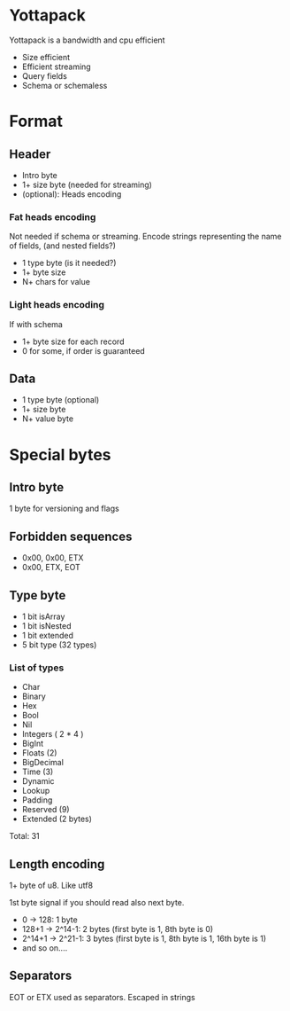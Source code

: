 # Yottapack 

Yottapack is a bandwidth and cpu efficient 

- Size efficient
- Efficient streaming
- Query fields
- Schema or schemaless


# Format

## Header
- Intro byte
- 1+ size byte (needed for streaming)
- (optional): Heads encoding

### Fat heads encoding

Not needed if schema or streaming. Encode strings
representing the name of fields, (and nested fields?)

- 1 type byte (is it needed?)
- 1+ byte size
- N+ chars for value

### Light heads encoding

If with schema

- 1+ byte size for each record
- 0 for some, if order is guaranteed

## Data

- 1 type byte (optional)
- 1+ size byte
- N+ value byte

# Special bytes

## Intro byte

1 byte for versioning and flags

## Forbidden sequences

- 0x00, 0x00, ETX
- 0x00, ETX, EOT


## Type byte

- 1 bit isArray
- 1 bit isNested
- 1 bit extended
- 5 bit type (32 types)

### List of types

- Char
- Binary
- Hex
- Bool
- Nil
- Integers ( 2 * 4 )
- BigInt
- Floats (2)
- BigDecimal
- Time (3)
- Dynamic
- Lookup
- Padding
- Reserved (9)
- Extended (2 bytes) 

Total: 31

## Length encoding

1+ byte of u8. Like utf8

1st byte signal if you should read also next byte.

- 0 -> 128: 1 byte
- 128+1 -> 2^14-1: 2 bytes (first byte is 1, 8th byte is 0)
- 2^14+1 -> 2^21-1: 3 bytes (first byte is 1, 8th byte is 1, 
16th byte is 1)
- and so on....

## Separators

EOT or ETX used as separators. Escaped in strings